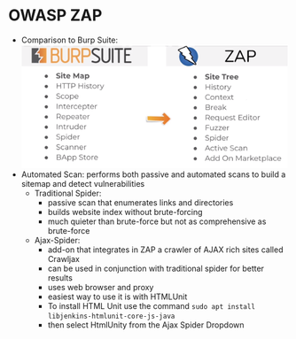 # OWASP ZAP

- Comparison to Burp Suite:
  ![BurpComparedToZAP](markdownImages/2023-06-01-20-10-26.png)
- Automated Scan: performs both passive and automated scans to build a sitemap and detect vulnerabilities
  - Traditional Spider:
    - passive scan that enumerates links and directories
    - builds website index without brute-forcing
    - much quieter than brute-force but not as comprehensive as brute-force
  - Ajax-Spider:
    - add-on that integrates in ZAP a crawler of AJAX rich sites called Crawljax
    - can be used in conjunction with traditional spider for better results
    - uses web browser and proxy
    - easiest way to use it is with HTMLUnit
    - To install HTML Unit use the command `sudo apt install libjenkins-htmlunit-core-js-java`
    - then select HtmlUnity from the Ajax Spider Dropdown
